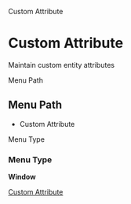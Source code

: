 
Custom Attribute
# Custom Attribute


Maintain custom entity attributes

Menu Path
## Menu Path



- Custom Attribute

Menu Type
### Menu Type

**Window**


[Custom Attribute](../../functional-guide/window/window-custom-attribute.md)